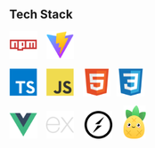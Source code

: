 ## Tech Stack

<img src="./assets/npm.svg" width=50 />&nbsp;&nbsp;&nbsp;
<img src="./assets/vite.svg" width=50 />

<img src="./assets/typescript.svg" width=50 />&nbsp;&nbsp;&nbsp;
<img src="./assets/javascript.svg" width=50 />&nbsp;&nbsp;&nbsp;
<img src="./assets/html5.svg" width=50 />&nbsp;&nbsp;
<img src="./assets/css3.svg" width=50 />

<img src="./assets/vue.svg" width=50 />&nbsp;&nbsp;&nbsp;
<img src="./assets/express.svg" width=50 />&nbsp;&nbsp;&nbsp;&nbsp;
<img src="./assets/sockets.svg" width=50 />&nbsp;&nbsp;&nbsp;&nbsp;
<img src="./assets/pinia.svg" width=40 />
